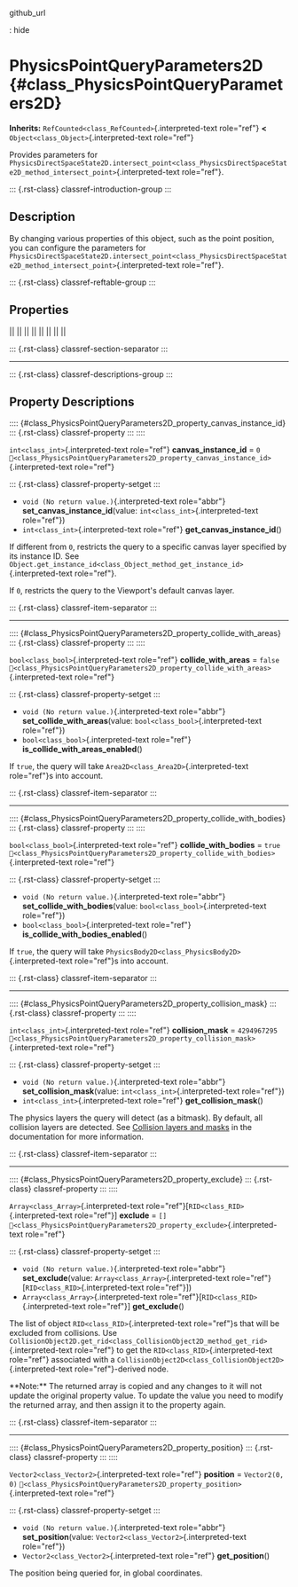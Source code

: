 github_url

:   hide

# PhysicsPointQueryParameters2D {#class_PhysicsPointQueryParameters2D}

**Inherits:** `RefCounted<class_RefCounted>`{.interpreted-text
role="ref"} **\<** `Object<class_Object>`{.interpreted-text role="ref"}

Provides parameters for
`PhysicsDirectSpaceState2D.intersect_point<class_PhysicsDirectSpaceState2D_method_intersect_point>`{.interpreted-text
role="ref"}.

::: {.rst-class}
classref-introduction-group
:::

## Description

By changing various properties of this object, such as the point
position, you can configure the parameters for
`PhysicsDirectSpaceState2D.intersect_point<class_PhysicsDirectSpaceState2D_method_intersect_point>`{.interpreted-text
role="ref"}.

::: {.rst-class}
classref-reftable-group
:::

## Properties

||
||
||
||
||
||
||
||

::: {.rst-class}
classref-section-separator
:::

------------------------------------------------------------------------

::: {.rst-class}
classref-descriptions-group
:::

## Property Descriptions

:::: {#class_PhysicsPointQueryParameters2D_property_canvas_instance_id}
::: {.rst-class}
classref-property
:::
::::

`int<class_int>`{.interpreted-text role="ref"} **canvas_instance_id** =
`0`
`🔗<class_PhysicsPointQueryParameters2D_property_canvas_instance_id>`{.interpreted-text
role="ref"}

::: {.rst-class}
classref-property-setget
:::

- `void (No return value.)`{.interpreted-text role="abbr"}
  **set_canvas_instance_id**(value: `int<class_int>`{.interpreted-text
  role="ref"})
- `int<class_int>`{.interpreted-text role="ref"}
  **get_canvas_instance_id**()

If different from `0`, restricts the query to a specific canvas layer
specified by its instance ID. See
`Object.get_instance_id<class_Object_method_get_instance_id>`{.interpreted-text
role="ref"}.

If `0`, restricts the query to the Viewport\'s default canvas layer.

::: {.rst-class}
classref-item-separator
:::

------------------------------------------------------------------------

:::: {#class_PhysicsPointQueryParameters2D_property_collide_with_areas}
::: {.rst-class}
classref-property
:::
::::

`bool<class_bool>`{.interpreted-text role="ref"} **collide_with_areas**
= `false`
`🔗<class_PhysicsPointQueryParameters2D_property_collide_with_areas>`{.interpreted-text
role="ref"}

::: {.rst-class}
classref-property-setget
:::

- `void (No return value.)`{.interpreted-text role="abbr"}
  **set_collide_with_areas**(value: `bool<class_bool>`{.interpreted-text
  role="ref"})
- `bool<class_bool>`{.interpreted-text role="ref"}
  **is_collide_with_areas_enabled**()

If `true`, the query will take `Area2D<class_Area2D>`{.interpreted-text
role="ref"}s into account.

::: {.rst-class}
classref-item-separator
:::

------------------------------------------------------------------------

:::: {#class_PhysicsPointQueryParameters2D_property_collide_with_bodies}
::: {.rst-class}
classref-property
:::
::::

`bool<class_bool>`{.interpreted-text role="ref"} **collide_with_bodies**
= `true`
`🔗<class_PhysicsPointQueryParameters2D_property_collide_with_bodies>`{.interpreted-text
role="ref"}

::: {.rst-class}
classref-property-setget
:::

- `void (No return value.)`{.interpreted-text role="abbr"}
  **set_collide_with_bodies**(value:
  `bool<class_bool>`{.interpreted-text role="ref"})
- `bool<class_bool>`{.interpreted-text role="ref"}
  **is_collide_with_bodies_enabled**()

If `true`, the query will take
`PhysicsBody2D<class_PhysicsBody2D>`{.interpreted-text role="ref"}s into
account.

::: {.rst-class}
classref-item-separator
:::

------------------------------------------------------------------------

:::: {#class_PhysicsPointQueryParameters2D_property_collision_mask}
::: {.rst-class}
classref-property
:::
::::

`int<class_int>`{.interpreted-text role="ref"} **collision_mask** =
`4294967295`
`🔗<class_PhysicsPointQueryParameters2D_property_collision_mask>`{.interpreted-text
role="ref"}

::: {.rst-class}
classref-property-setget
:::

- `void (No return value.)`{.interpreted-text role="abbr"}
  **set_collision_mask**(value: `int<class_int>`{.interpreted-text
  role="ref"})
- `int<class_int>`{.interpreted-text role="ref"}
  **get_collision_mask**()

The physics layers the query will detect (as a bitmask). By default, all
collision layers are detected. See [Collision layers and
masks](../tutorials/physics/physics_introduction.html#collision-layers-and-masks)
in the documentation for more information.

::: {.rst-class}
classref-item-separator
:::

------------------------------------------------------------------------

:::: {#class_PhysicsPointQueryParameters2D_property_exclude}
::: {.rst-class}
classref-property
:::
::::

`Array<class_Array>`{.interpreted-text
role="ref"}\[`RID<class_RID>`{.interpreted-text role="ref"}\]
**exclude** = `[]`
`🔗<class_PhysicsPointQueryParameters2D_property_exclude>`{.interpreted-text
role="ref"}

::: {.rst-class}
classref-property-setget
:::

- `void (No return value.)`{.interpreted-text role="abbr"}
  **set_exclude**(value: `Array<class_Array>`{.interpreted-text
  role="ref"}\[`RID<class_RID>`{.interpreted-text role="ref"}\])
- `Array<class_Array>`{.interpreted-text
  role="ref"}\[`RID<class_RID>`{.interpreted-text role="ref"}\]
  **get_exclude**()

The list of object `RID<class_RID>`{.interpreted-text role="ref"}s that
will be excluded from collisions. Use
`CollisionObject2D.get_rid<class_CollisionObject2D_method_get_rid>`{.interpreted-text
role="ref"} to get the `RID<class_RID>`{.interpreted-text role="ref"}
associated with a
`CollisionObject2D<class_CollisionObject2D>`{.interpreted-text
role="ref"}-derived node.

\*\*Note:\*\* The returned array is copied and any changes to it will
not update the original property value. To update the value you need to
modify the returned array, and then assign it to the property again.

::: {.rst-class}
classref-item-separator
:::

------------------------------------------------------------------------

:::: {#class_PhysicsPointQueryParameters2D_property_position}
::: {.rst-class}
classref-property
:::
::::

`Vector2<class_Vector2>`{.interpreted-text role="ref"} **position** =
`Vector2(0, 0)`
`🔗<class_PhysicsPointQueryParameters2D_property_position>`{.interpreted-text
role="ref"}

::: {.rst-class}
classref-property-setget
:::

- `void (No return value.)`{.interpreted-text role="abbr"}
  **set_position**(value: `Vector2<class_Vector2>`{.interpreted-text
  role="ref"})
- `Vector2<class_Vector2>`{.interpreted-text role="ref"}
  **get_position**()

The position being queried for, in global coordinates.
